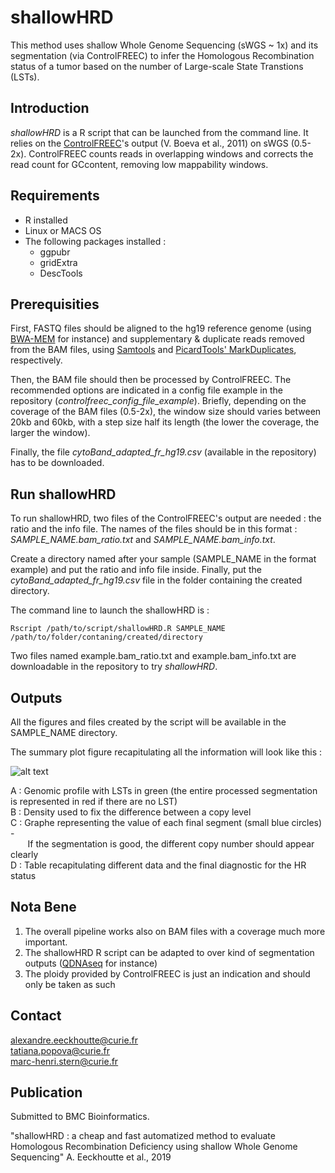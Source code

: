 # shallowHRD

This method uses shallow Whole Genome Sequencing (sWGS ~ 1x) and its segmentation (via ControlFREEC) to infer the Homologous Recombination status of a tumor based on the number of Large-scale State Transtions (LSTs).

## Introduction

*shallowHRD* is a R script that can be launched from the command line. It relies on the [ControlFREEC](http://boevalab.inf.ethz.ch/FREEC/tutorial.html)'s output (V. Boeva et al., 2011) on sWGS (0.5-2x). ControlFREEC counts reads in overlapping windows and corrects the read count for GCcontent, removing low mappability windows.

## Requirements

* R installed
* Linux or MACS OS
* The following packages installed : 
  * ggpubr
  * gridExtra
  * DescTools


## Prerequisities

First, FASTQ files should be aligned to the hg19 reference genome (using [BWA-MEM](https://github.com/lh3/bwa) for instance) and supplementary & duplicate reads removed from the BAM files, using [Samtools](http://www.htslib.org/doc/samtools.html) and [PicardTools' MarkDuplicates](https://broadinstitute.github.io/picard/command-line-overview.html#MarkDuplicates), respectively.

Then, the BAM file should then be processed by ControlFREEC. The recommended options are indicated in a config file example in the repository (*controlfreec_config_file_example*). Briefly, depending on the coverage of the BAM files (0.5-2x), the window size should varies between 20kb and 60kb, with a step size half its length (the lower the coverage, the larger the window).

Finally, the file *cytoBand_adapted_fr_hg19.csv* (available in the repository) has to be downloaded. 


## Run shallowHRD

To run shallowHRD, two files of the ControlFREEC's output are needed : the ratio and the info file. The names of the files should be in this format : *SAMPLE_NAME.bam_ratio.txt* and *SAMPLE_NAME.bam_info.txt*. 

Create a directory named after your sample (SAMPLE_NAME in the format example) and put the ratio and info file inside. Finally, put the *cytoBand_adapted_fr_hg19.csv* file in the folder containing the created directory.

The command line to launch the shallowHRD is :

```
Rscript /path/to/script/shallowHRD.R SAMPLE_NAME /path/to/folder/contaning/created/directory
```

Two files named example.bam_ratio.txt and example.bam_info.txt are downloadable in the repository to try *shallowHRD*.

## Outputs

All the figures and files created by the script will be available in the SAMPLE_NAME directory. 

The summary plot figure recapitulating all the information will look like this :

![alt text](https://github.com/aeeckhou/shallowHRD/blob/master/summary_plot_example)

A : Genomic profile with LSTs in green (the entire processed segmentation is represented in red if there are no LST) <br/>
B : Density used to fix the difference between a copy level <br/>
C : Graphe representing the value of each final segment (small blue circles) - <br/>
&nbsp;&nbsp;&nbsp;&nbsp;&nbsp;&nbsp;&nbsp;If the segmentation is good, the different copy number should appear clearly <br/>
D : Table recapitulating different data and the final diagnostic for the HR status

## Nota Bene

1. The overall pipeline works also on BAM files with a coverage much more important.
2. The shallowHRD R script can be adapted to over kind of segmentation outputs ([QDNAseq](https://github.com/ccagc/QDNAseq) for instance)
3. The ploidy provided by ControlFREEC is just an indication and should only be taken as such

## Contact

alexandre.eeckhoutte@curie.fr <br/>
tatiana.popova@curie.fr <br/>
marc-henri.stern@curie.fr


## Publication

Submitted to BMC Bioinformatics.

"shallowHRD : a cheap and fast automatized method to evaluate Homologous Recombination Deficiency using shallow Whole Genome Sequencing" A. Eeckhoutte et al., 2019
